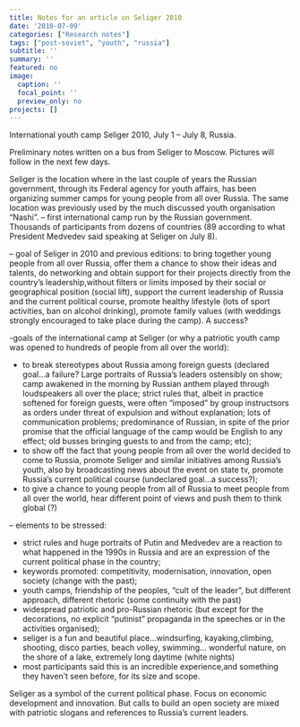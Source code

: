 ```yaml
---
title: Notes for an article on Seliger 2010
date: '2010-07-09'
categories: ["Research notes"]
tags: ["post-soviet", "youth", "russia"]
subtitle: ''
summary: ''
featured: no
image:
  caption: ''
  focal_point: ''
  preview_only: no
projects: []
---
```



International youth camp Seliger 2010, July 1 – July 8, Russia.

Preliminary notes written on a bus from Seliger to Moscow. Pictures will follow in the next few days.

Seliger is the location where in the last couple of years the Russian government, through its Federal agency for youth affairs, has been organizing summer camps for young people from all over Russia. The same location was previously used by the much discussed youth organisation “Nashi”. – first international camp run by the Russian government. Thousands of participants from dozens of countries (89 according to what President Medvedev said speaking at Seliger on July 8).

– goal of Seliger in 2010 and previous editions: to bring together young people from all over Russia, offer them a chance to show their ideas and talents, do networking and obtain support for their projects directly from the country’s leadership,without filters or limits imposed by their social or geographical position (social lift), support the current leadership of Russia and the current political course, promote healthy lifestyle (lots of sport activities, ban on alcohol drinking), promote family values (with weddings strongly encouraged to take place during the camp). A success?

-goals of the international camp at Seliger (or why a patriotic youth camp was opened to hundreds of people from all over the world):
* to break stereotypes about Russia among foreign guests (declared goal…a failure? Large portraits of Russia’s leaders ostensibly on show; camp awakened in the morning by Russian anthem played through loudspeakers all over the place; strict rules that, albeit in practice softened for foreign guests, were often “imposed” by group instructsors as orders under threat of expulsion and without explanation; lots of communication problems; predominance of Russian, in spite of the prior promise that the official language of the camp would be English to any effect; old busses bringing guests to and from the camp; etc);
* to show off the fact that young people from all over the world decided to come to Russia, promote Seliger and similar initiatives among Russia’s youth, also by broadcasting news about the event on state tv, promote Russia’s current political course (undeclared goal…a success?);
* to give a chance to young people from all of Russia to meet people from all over the world, hear different point of views and push them to think global (?)

– elements to be stressed:
* strict rules and huge portraits of Putin and Medvedev are a reaction to what happened in the 1990s in Russia and are an expression of the current political phase in the country;
* keywords promoted: competitivity, modernisation, innovation, open society (change with the past);
* youth camps, friendship of the peoples, “cult of the leader”, but different approach, different rhetoric (some continuity with the past)
* widespread patriotic and pro-Russian rhetoric (but except for the decorations, no explicit “putinist” propaganda in the speeches or in the activities organised);
* seliger is a fun and beautiful place…windsurfing, kayaking,climbing, shooting, disco parties, beach volley, swimming… wonderful nature, on the shore of a lake, extremely long daytime (white nights)
* most participants said this is an incredible experience,and something they haven’t seen before, for its size and scope.

Seliger as a symbol of the current political phase. Focus on economic development and innovation. But calls to build an open society are mixed with patriotic slogans and references to Russia’s current leaders.
